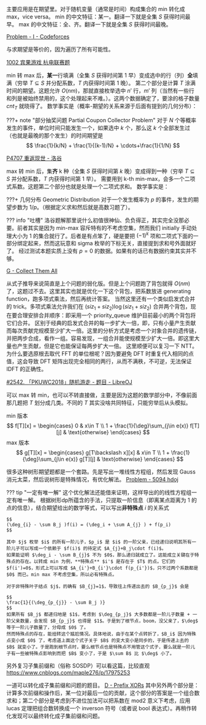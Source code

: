 主要应用是在期望里。对于随机变量（通常是时间）构成集合的 min 转化成 max，vice versa。
min 的中文特征：某一。翻译一下就是全集 $S$ 获得时间最早。
max 的中文特征：全、齐。翻译一下就是全集 $S$ 获得时间最晚。

[Problem - I - Codeforces](https://codeforces.com/gym/105484/problem/I)

与求期望是等价的，因为遍历了所有可能性。

[1002 宾果游戏 杭电联赛题](https://acm.hdu.edu.cn/contest/problem?cid=1152&pid=1002)

min 转 max 后，**某一**行填满（全集 $S$ 获得时间第 $1$ 早）变成选中的行（列）**全**填满（穷举 $T\subseteq S$ 并分配系数，$T$ 内获得时间第 $1$ 晚）。
第二个部分是计算 $T$ 涂满时间的期望。这题允许 $O(nm)$，那就直接枚举选中 $n'$ 行，$m'$ 列（当然有一些行和列是被始终禁用的，这个处理起来不难。）。这两个数据确定了，要涂的格子数量 $cnt_{T}$ 就晓得了。
数学事实是（概率-期望的关系来源于后面有提到的几何分布）：

???+ note "部分抽奖问题 Partial Coupon Collector Problem"
    对于 $N$ 个等概率发生的事件，单位时间只能发生一个，如果选中 $k$ 个，那么这 $k$ 个全部发生过（也就是最晚的那个发生）的时间期望是 
    $$
    \frac{1}{k/N} + \frac{1}{(k-1)/N} + \cdots+\frac{1}{1/N}
    $$

[P4707 重返现世 - 洛谷](https://www.luogu.com.cn/problem/P4707)

max 转 min 后，集**齐** k 种（全集 $S$ 获得时间第 $k$ 晚）变成得到**一**种（穷举 $T\subseteq S$ 并分配系数，$T$ 内获得时间第 $1$ 早）。
需要用到 k-th min-max，会多一个二项式系数。这题第二个部分也就是处理一个二项式求和。
数学事实是：

???+ 几何分布 Geometric Distribution
    对于一个发生概率为 $p$ 的事件，发生的期望步数为 $1/p$。（根据定义求和然后就是高数习题了）。

??? info "吐槽"
    洛谷题解那里说什么初值很神仙、负负得正，其实完全没那必要。前者其实是因为 min-max 容斥特有的不考虑空集，然而我们 initially 手动处理大小为 1 的集合就行了。后者是有点笨了，硬是要把 $(-1)^{k}$ 项和二项式下面的一部分绑定起来，然而这玩意和 sigma 枚举的下标无关，直接提到求和号外面就好了。
    经过测试本题实质上没有 $p=0$ 的数据。如果有的话已有数据约束其实并不够。

[G - Collect Them All](https://atcoder.jp/contests/abc331/tasks/abc331_g)

从式子推导来说简直是上个问题的弱化版。但是上个问题跑了背包就得 $O(nm)$ 了，这题过不去。这里其实也就是优化一下这个背包，把系数放进 generating function，跑多项式乘法，然后再统计答案。
当然这里还有一个类似启发式合并的 trick。多项式乘法允许我们在 $(siz_1+siz_2)\log(siz_1+siz_2)$ 合并两个背包，现在要合理安排合并顺序：即采用一个 priority_queue 维护目前最小的两个背包将它们合并。
区别于经典的启发式合并的每一步扩大一倍，即，只有小量产生贡献而每次贡献完规模至少扩大一倍。这里的分析方式是考虑一个对象合并的遗传链，并把两步合成，看作一组。容易发现，一组合并能使规模至少扩大一倍。即这里大量也产生贡献，但是它也能保证每两步扩大一倍。
这里顺便可以复习一下 NTT。为什么要选原根去取代 FFT 的单位根呢？因为要避免 DFT 时重复代入相同的点值，这会导致 DFT 矩阵出现完全相同的两行，从而不满秩，不可逆，无法保证 IDFT 的正确性。

[#2542. 「PKUWC2018」随机游走 - 题目 - LibreOJ](https://loj.ac/p/2542)

可以 max 转 min，也可以不转直接做，主要是因为这题的数学部分中，不像前面那几题把 $T$ 划分成几类。不同的 $T$ 其实没啥共同特征，只能穷举后从头模拟。

min 版本
$$
f[T][x] = 
\begin{cases}
0 & x\in T 
\\
1 + \frac{1}{\deg}\sum_{j\in e(x)} f[T][j] & \text{otherwise}
\end{cases}
$$
max 版本
$$
g[T][x] = 
\begin{cases}
g[T\backslash x][x] & x\in T 
\\
1 + \frac{1}{\deg}\sum_{j\in e(x)} g[T][j] & \text{otherwise}
\end{cases}
$$

很多这种树形期望题都是一个套路。先是写出一堆线性方程组，然后发现 Gauss 消元太菜，然后说树形是特殊情况，有优化解法。
[Problem - 5094 hdoj](https://acm.hdu.edu.cn/showproblem.php?pid=5094)


??? tip "一定有唯一解"
    这个优化解法还能借来证明，这样导出的的线性方程组一定有唯一解。
    根据树形dp所蕴含的手法，只提取一阶信息（即离某点距离为 $1$ 的点的信息），结合期望给出的数学等式，可以写出**非特殊点** $i$ 的关系式

    $$
    (\deg_{i} - \sum B_j )f(i) = (\deg_i + \sum A_{j} ) + f(p_i)
    $$

    其中 $j$ 枚举 $i$ 的所有一阶儿子，$p_i$ 是 $i$ 的一阶父亲，已经递归说明其所有一阶儿子可以写成一个依赖于 $f(i)$ 的待定式 $A_{j}+B_j\cdot f(i)$。
    如果能证明 $\deg_i - \sum B_{j}$ 不为 $0$，那么递归就成立了。这能成立关键在于特殊点的存在。以转成 min 为例，**特殊点** $i'$ 是存在于 $T$ 的点。它们的 $f(i')=0$，形式上可以写成 $A_{i'}+B_{i'}\cdot f(p_{i'})$，只不过两个系数都是 $0$ 而已。min max 不考虑空集，所以必有特殊点。

    对于非特殊叶子结点 $j$，的确有 $B_{j}=1$，导致往上传递出去的 $B_{p_j}$ 会是

    $$
    \frac{1}{(\deg_{p_{j}} - \sum B_j )}
    $$
    如果所有 $B_j$ 都递归地是 $1$，考虑到 $\deg_{p_j}$ 大多数都是一阶儿子数量 + 一阶父亲数量，会发现 $B_{p_j}$ 也得是 $1$。于是到了根节点，boom，没父亲了，$\deg$ 等于一阶儿子数量了，分母成 $0$ 了。
    然而特殊点的存在，能扭转这个尴尬情况。具体地说，由于在某个点转折了，$B_i$ 因为特殊点变小成 $0$ 了，考虑道上面这个式子关于 $B$ 的变大变小是同步的，于是传递上去的 $B$ 就变小了。于是跑到根节点时，要么根节点也是特殊点不用管这个式子，要么就是一阶儿子有一些被特殊点影响到而把 $B$ 变小了，于是 $\sum B$ 比 $\deg$ 小了。

另外复习子集前缀和（俗称 SOSDP）可以看这篇，比较直观
https://www.cnblogs.com/maple276/p/17975253

一道可以转化成子集前缀和问题的题目。
[D - Prefix XORs](https://atcoder.jp/contests/arc137/tasks/arc137_d)
其中另外两个部分是：计算多次前缀和操作后，某一位对最后一位的贡献，这个部分的答案是一个组合数求和；第二个部分是考虑到不进位加法可以把系数在 mod2 意义下考虑，应用 lucas 定理把组合数转换成一个 inverson 符号（或者说 bool 表达式）。再稍作转化发现可以最终转化成子集前缀和问题。


